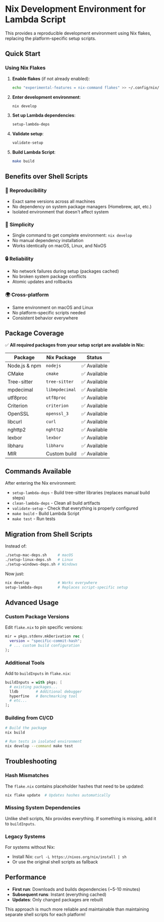 # Nix Development Environment for Lambda Script

This provides a reproducible development environment using Nix flakes, replacing the platform-specific setup scripts.

## Quick Start

### Using Nix Flakes

1. **Enable flakes** (if not already enabled):
   ```bash
   echo "experimental-features = nix-command flakes" >> ~/.config/nix/nix.conf
   ```

2. **Enter development environment**:
   ```bash
   nix develop
   ```

3. **Set up Lambda dependencies**:
   ```bash
   setup-lambda-deps
   ```

4. **Validate setup**:
   ```bash
   validate-setup
   ```

5. **Build Lambda Script**:
   ```bash
   make build
   ```

## Benefits over Shell Scripts

### 🎯 **Reproducibility**
- Exact same versions across all machines
- No dependency on system package managers (Homebrew, apt, etc.)
- Isolated environment that doesn't affect system

### 🚀 **Simplicity**
- Single command to get complete environment: `nix develop`
- No manual dependency installation
- Works identically on macOS, Linux, and NixOS

### 🔒 **Reliability** 
- No network failures during setup (packages cached)
- No broken system package conflicts
- Atomic updates and rollbacks

### 🌍 **Cross-platform**
- Same environment on macOS and Linux
- No platform-specific scripts needed
- Consistent behavior everywhere

## Package Coverage

✅ **All required packages from your setup script are available in Nix:**

| Package | Nix Package | Status |
|---------|-------------|--------|
| Node.js & npm | `nodejs` | ✅ Available |
| CMake | `cmake` | ✅ Available |
| Tree-sitter | `tree-sitter` | ✅ Available |
| mpdecimal | `libmpdecimal` | ✅ Available |
| utf8proc | `utf8proc` | ✅ Available |
| Criterion | `criterion` | ✅ Available |
| OpenSSL | `openssl_3` | ✅ Available |
| libcurl | `curl` | ✅ Available |
| nghttp2 | `nghttp2` | ✅ Available |
| lexbor | `lexbor` | ✅ Available |
| libharu | `libharu` | ✅ Available |
| MIR | Custom build | ✅ Available |

## Commands Available

After entering the Nix environment:

- `setup-lambda-deps` - Build tree-sitter libraries (replaces manual build steps)
- `clean-lambda-deps` - Clean all build artifacts  
- `validate-setup` - Check that everything is properly configured
- `make build` - Build Lambda Script
- `make test` - Run tests

## Migration from Shell Scripts

Instead of:
```bash
./setup-mac-deps.sh     # macOS
./setup-linux-deps.sh   # Linux  
./setup-windows-deps.sh # Windows
```

Now just:
```bash
nix develop             # Works everywhere
setup-lambda-deps       # Replaces script-specific setup
```

## Advanced Usage

### Custom Package Versions

Edit `flake.nix` to pin specific versions:
```nix
mir = pkgs.stdenv.mkDerivation rec {
  version = "specific-commit-hash";
  # ... custom build configuration
};
```

### Additional Tools

Add to `buildInputs` in `flake.nix`:
```nix
buildInputs = with pkgs; [
  # existing packages...
  lldb        # Additional debugger
  hyperfine   # Benchmarking tool
  # etc...
];
```

### Building from CI/CD

```bash
# Build the package
nix build

# Run tests in isolated environment  
nix develop --command make test
```

## Troubleshooting

### Hash Mismatches
The `flake.nix` contains placeholder hashes that need to be updated:
```bash
nix flake update  # Updates hashes automatically
```

### Missing System Dependencies
Unlike shell scripts, Nix provides everything. If something is missing, add it to `buildInputs`.

### Legacy Systems
For systems without Nix:
- Install Nix: `curl -L https://nixos.org/nix/install | sh`
- Or use the original shell scripts as fallback

## Performance

- **First run**: Downloads and builds dependencies (~5-10 minutes)
- **Subsequent runs**: Instant (everything cached)
- **Updates**: Only changed packages are rebuilt

This approach is much more reliable and maintainable than maintaining separate shell scripts for each platform!